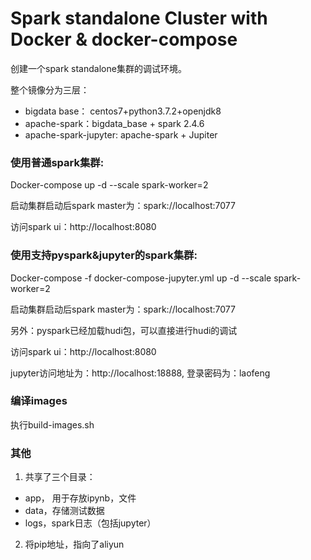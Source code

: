 # Spark standalone Cluster with Docker & docker-compose

创建一个spark standalone集群的调试环境。

整个镜像分为三层：

- bigdata base： centos7+python3.7.2+openjdk8
- apache-spark：bigdata_base + spark 2.4.6
- apache-spark-jupyter:   apache-spark + Jupiter

### 使用普通spark集群:

Docker-compose up -d --scale spark-worker=2

启动集群启动后spark master为：spark://localhost:7077

访问spark ui：http://localhost:8080

### 使用支持pyspark&jupyter的spark集群:

Docker-compose -f docker-compose-jupyter.yml up -d --scale spark-worker=2

启动集群启动后spark master为：spark://localhost:7077

另外：pyspark已经加载hudi包，可以直接进行hudi的调试

访问spark ui：http://localhost:8080

jupyter访问地址为：http://localhost:18888, 登录密码为：laofeng

### 编译images

执行build-images.sh

### 其他

1. 共享了三个目录：

- app， 用于存放ipynb，文件
- data，存储测试数据
- logs，spark日志（包括jupyter）

2. 将pip地址，指向了aliyun
